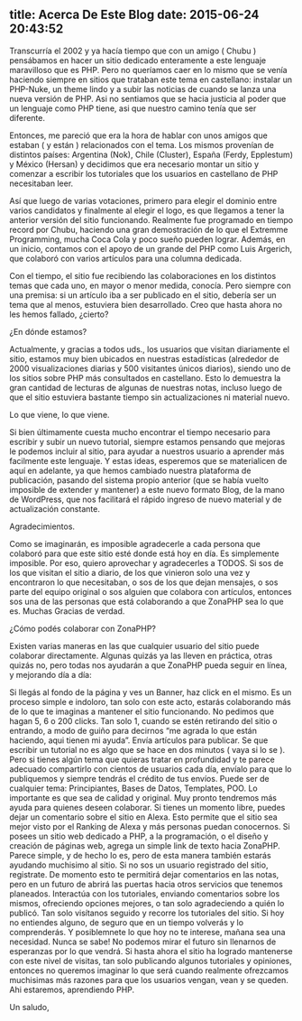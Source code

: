 title: Acerca De Este Blog
date: 2015-06-24 20:43:52
---
Transcurría el 2002 y ya hacía tiempo que con un amigo ( Chubu ) pensábamos en hacer un sitio dedicado enteramente a este lenguaje maravilloso que es PHP. Pero no queríamos caer en lo mismo que se venía haciendo siempre en sitios que trataban este tema en castellano: instalar un PHP-Nuke, un theme lindo y a subir las noticias de cuando se lanza una nueva versión de PHP. Asi no sentiamos que se hacia justicia al poder que un lenguaje como PHP tiene, asi que nuestro camino tenía que ser diferente.

Entonces, me pareció que era la hora de hablar con unos amigos que estaban ( y están ) relacionados con el tema. Los mismos provenían de distintos países: Argentina (Nok), Chile (Cluster), España (Ferdy, Epplestum) y México (Hersan) y decidimos que era necesario montar un sitio y comenzar a escribir los tutoriales que los usuarios en castellano de PHP necesitaban leer.

Así que luego de varias votaciones, primero para elegir el dominio entre varios candidatos y finalmente al elegir el logo, es que llegamos a tener la anterior versión del sitio funcionando. Realmente fue programado en tiempo record por Chubu, haciendo una gran demostración de lo que el Extremme Programming, mucha Coca Cola y poco sueño pueden lograr. Además, en un inicio, contamos con el apoyo de un grande del PHP como Luis Argerich, que colaboró con varios artículos para una columna dedicada.

Con el tiempo, el sitio fue recibiendo las colaboraciones en los distintos temas que cada uno, en mayor o menor medida, conocía. Pero siempre con una premisa: si un artículo iba a ser publicado en el sitio, debería ser un tema que al menos, estuviera bien desarrollado. Creo que hasta ahora no les hemos fallado, ¿cierto?

¿En dónde estamos?

Actualmente, y gracias a todos uds., los usuarios que visitan diariamente el sitio, estamos muy bien ubicados en nuestras estadísticas (alrededor de 2000 visualizaciones diarias y 500 visitantes únicos diarios), siendo uno de los sitios sobre PHP más consultados en castellano. Esto lo demuestra la gran cantidad de lecturas de algunas de nuestras notas, incluso luego de que el sitio estuviera bastante tiempo sin actualizaciones ni material nuevo.

Lo que viene, lo que viene.

Si bien últimamente cuesta mucho encontrar el tiempo necesario para escribir y subir un nuevo tutorial, siempre estamos pensando que mejoras le podemos incluir al sitio, para ayudar a nuestros usuario a aprender más facilmente este lenguaje. Y estas ideas, esperemos que se materialicen de aquí en adelante, ya que hemos cambiado nuestra plataforma de publicación, pasando del sistema propio anterior (que se había vuelto imposible de extender y mantener) a este nuevo formato Blog, de la mano de WordPress, que nos facilitará el rápido ingreso de nuevo material y de actualización constante.

Agradecimientos.

Como se imaginarán, es imposible agradecerle a cada persona que colaboró para que este sitio esté donde está hoy en día. Es simplemente imposible. Por eso, quiero aprovechar y agradecerles a TODOS. Si sos de los que visitan el sitio a diario, de los que vinieron solo una vez y encontraron lo que necesitaban, o sos de los que dejan mensajes, o sos parte del equipo original o sos alguien que colabora con artículos, entonces sos una de las personas que está colaborando a que ZonaPHP sea lo que es. Muchas Gracias de verdad.

¿Cómo podés colaborar con ZonaPHP?

Existen varias maneras en las que cualquier usuario del sitio puede colaborar directamente. Algunas quizás ya las lleven en práctica, otras quizás no, pero todas nos ayudarán a que ZonaPHP pueda seguir en línea, y mejorando día a día:

Si llegás al fondo de la página y ves un Banner, haz click en el mismo. Es un proceso simple e indoloro, tan solo con este acto, estarás colaborando más de lo que te imaginas a mantener el sitio funcionando. No pedimos que hagan 5, 6 o 200 clicks. Tan solo 1, cuando se estén retirando del sitio o entrando, a modo de guiño para decirnos “me agrada lo que están haciendo, aqui tienen mi ayuda”.
Envía artículos para publicar. Se que escribir un tutorial no es algo que se hace en dos minutos ( vaya si lo se ). Pero si tienes algún tema que quieras tratar en profundidad y te parece adecuado compartirlo con cientos de usuarios cada día, envíalo para que lo publiquemos y siempre tendrás el crédito de tus envíos. Puede ser de cualquier tema: Principiantes, Bases de Datos, Templates, POO. Lo importante es que sea de calidad y original. Muy pronto tendremos más ayuda para quienes deseen colaborar.
Si tienes un momento libre, puedes dejar un comentario sobre el sitio en Alexa. Esto permite que el sitio sea mejor visto por el Ranking de Alexa y más personas puedan conocernos.
Si posees un sitio web dedicado a PHP, a la programación, o el diseño y creación de páginas web, agrega un simple link de texto hacia ZonaPHP. Parece simple, y de hecho lo es, pero de esta manera también estarás ayudando muchisimo al sitio.
Si no sos un usuario registrado del sitio, registrate. De momento esto te permitirá dejar comentarios en las notas, pero en un futuro de abrirá las puertas hacia otros servicios que tenemos planeados.
Interactúa con los tutoriales, enviando comentarios sobre los mismos, ofreciendo opciones mejores, o tan solo agradeciendo a quién lo publicó.
Tan solo visítanos seguido y recorre los tutoriales del sitio. Si hoy no entiendes alguno, de seguro que en un tiempo volverás y lo comprenderás. Y posiblemnete lo que hoy no te interese, mañana sea una necesidad. Nunca se sabe!
No podemos mirar el futuro sin llenarnos de esperanzas por lo que vendrá. Si hasta ahora el sitio ha logrado mantenerse con este nivel de visitas, tan solo publicando algunos tutoriales y opiniones, entonces no queremos imaginar lo que será cuando realmente ofrezcamos muchisimas más razones para que los usuarios vengan, vean y se queden. Ahi estaremos, aprendiendo PHP.

Un saludo,

